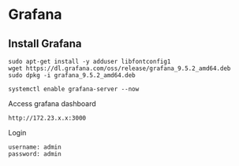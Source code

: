 # Grafana

## Install Grafana
```
sudo apt-get install -y adduser libfontconfig1
wget https://dl.grafana.com/oss/release/grafana_9.5.2_amd64.deb
sudo dpkg -i grafana_9.5.2_amd64.deb

systemctl enable grafana-server --now
```

Access grafana dashboard
```
http://172.23.x.x:3000
```

Login 
```
username: admin
password: admin
```
